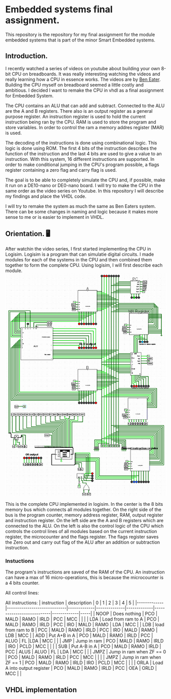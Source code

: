 # Embedded systems final assignment.
This repository is the repository for my final assignment for the module embedded systems that is part of the minor Smart Embedded systems.
## Introduction. 
I recently watched a series of videos on youtube about building your own 8-bit CPU on breadboards. It was really interesting watching the videos and really learning how a CPU in essence works. The videos are by [Ben Eater](https://eater.net/8bit). Building the CPU myself on breadboard seemed a little costly and ambitious. I decided I want to remake the CPU in vhdl as a final assignment for Embedded System.

The CPU contains an ALU that can add and subtract. Connected to the ALU are the A and B registers. There also is an output register as a general purpose register. An instruction register is used to hold the current instruction being ran by the CPU. RAM is used to store the program and store variables. In order to control the ram a memory addres register (MAR) is used. 

The decoding of the instructions is done using combinational logic. This logic is done using ROM. The first 4 bits of the instruction describes the function of the instruction and the last 4 bits are used to give a value to an instruction. With this system, 16 different instructions are supported. In order to make conditional jumping in the CPU's program possible, a flags register containing a zero flag and carry flag is used.

The goal is to be able to completely simulate the CPU and, if possible, make it run on a DE10-nano or DE0-nano board. I will try to make the CPU in the same order as the video series on Youtube. In this repository I will describe my findings and place the VHDL code.

I will try to remake the system as much the same as Ben Eaters system. There can be some changes in naming and logic because it makes more sense to me or is easier to implement in VHDL.

## Orientation. 🖥️
After watchin the video series, I first started implementing the CPU in Logisim. Logisim is a program that can simulatie digital circuits. I made modules for each of the systems in the CPU and then combined them together to form the complete CPU. Using logisim, I will first describe each module.
![alt text](image.png)

This is the complete CPU implemented in logisim. In the center is the 8 bits memory bus which connects all modules together. On the right side of the bus is the program counter, memory address register, RAM, output register and instruction register. On the left side are the A and B registers which are connected to the ALU. On the left is also the control logic of the CPU which controls the control lines of all modules based on the current instruction register, the microcounter and the flags register. The flags register saves the Zero out and carry out flag of the ALU after an addition or subtraction instruction.



### Instuctions

The program's instructions are saved of the RAM of the CPU. An instruction can have a max of 16 micro-operations, this is because the microcounter is a 4 bits counter. 

All control lines:

All instructions:
| instruction | description                 | 0           | 1            | 2           | 3                         | 4           | 5   |
|-------------|-----------------------------|-------------|--------------|-------------|---------------------------|-------------|-----|
| NOOP        | Does nothing                | PCO \| MALD | RAMO \| IRLD | PCC         | MCC                       |             |     |
| LDA         | Load from ram to A          | PCO \| MALD | RAMO \| IRLD | PCC         | IRO \| MALD               | RAMO \| LDA | MCC |
| LDB         | load from ram to B          | PCC \| MALD | RAMO \| IRLD | PCC         | IRO \| MALD               | RAMO \| LDB | MCC |
| ADD         | Put A+B in A                | PCO \| MALD | RAMO \| IRLD | PCC         | ALUO \| FL \|LDA          | MCC         |     |
| JMP         | Jump in ram                 | PCO \| MALD | RAMO \| IRLD | IRO \| PCLD | MCC                       |             |     |
| SUB         | Put A-B in A                | PCO \| MALD | RAMO \| IRLD | PCC         | ALUS \| ALUO \| FL \| LDA | MCC         |     |
| JMPZ        | Jump in ram when ZF == 0    | PCO \| MALD | RAMO \| IRLD | PCC         | MCC                       |             |     |
| JMPZ        | Jump in ram when ZF == 1    | PCO \| MALD | RAMO \| IRLD | IRO \| PCLD | MCC                       |             |     |
| ORLA        | Load A into output register | PCO \| MALD | RAMO \| IRLD | PCC         | OEA \| ORLD               | MCC         |     |

## VHDL implementation